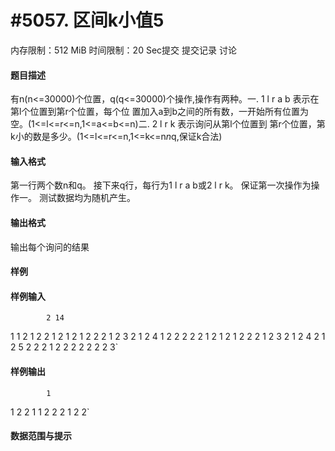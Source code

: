 
# #5057. 区间k小值5
内存限制：512 MiB 时间限制：20 Sec提交 提交记录 讨论
#### 题目描述
有n(n<=30000)个位置，q(q<=30000)个操作,操作有两种。一. 1 l r a b 表示在第l个位置到第r个位置，每个位
置加入a到b之间的所有数，一开始所有位置为空。(1<=l<=r<=n,1<=a<=b<=n)二. 2 l r k 表示询问从第l个位置到
第r个位置，第k小的数是多少。(1<=l<=r<=n,1<=k<=n*n*q,保证k合法)

#### 输入格式
第一行两个数n和q。
接下来q行，每行为1 l r a b或2 l r k。
保证第一次操作为操作一。
测试数据均为随机产生。

#### 输出格式
输出每个询问的结果

#### 样例

#### 样例输入

			2 14
1 1 2 1 2
2 1 2 1
2 1 2 2
2 1 2 3
2 1 2 4
1 2 2 2 2
2 1 2 1
2 1 2 2
2 1 2 3
2 1 2 4
2 1 2 5
2 2 2 1
2 2 2 2
2 2 2 3`
#### 样例输出

			1
1
2
2
1
1
2
2
2
1
2
2`
#### 数据范围与提示

